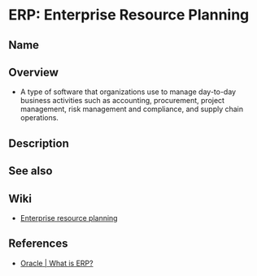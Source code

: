 # ERP: Enterprise Resource Planning

## Name

## Overview
- A type of software that organizations use to manage day-to-day business activities such as accounting, procurement, project management, risk management and compliance, and supply chain operations. 

## Description

## See also

## Wiki
- [Enterprise resource planning](https://en.wikipedia.org/wiki/Enterprise_resource_planning)

## References
- [Oracle | What is ERP?](https://www.oracle.com/erp/what-is-erp/)
